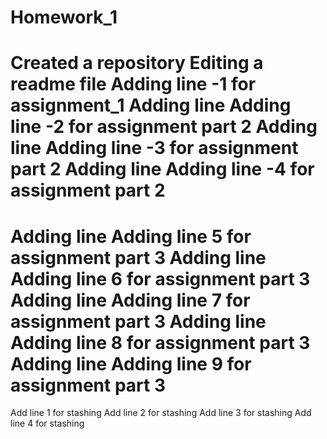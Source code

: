 # Homework_1
Created a repository 
Editing a readme file 
Adding line -1 for assignment_1
Adding line Adding line -2 for assignment part 2
Adding line Adding line -3 for assignment part 2
Adding line Adding line -4 for assignment part 2
====================================
Adding line Adding line 5 for assignment part 3
Adding line Adding line 6 for assignment part 3
Adding line Adding line 7 for assignment part 3
Adding line Adding line 8 for assignment part 3
Adding line Adding line 9 for assignment part 3
===============================================
Add line 1 for stashing 
Add line 2 for stashing 
Add line 3 for stashing 
Add line 4 for stashing 

